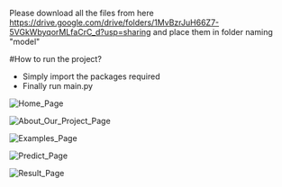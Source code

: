 Please download all the files from here https://drive.google.com/drive/folders/1MvBzrJuH66Z7-5VGkWbyqorMLfaCrC_d?usp=sharing and place them in folder naming "model"

#How to run the project? 
  - Simply import the packages required
  - Finally run main.py


![Home_Page](https://github.com/imtheyaz/PREDICTING_TITLES_USING_NLP/assets/107297530/735a7a91-33a8-46a6-a2b4-f734139bf416)


![About_Our_Project_Page](https://github.com/imtheyaz/PREDICTING_TITLES_USING_NLP/assets/107297530/d99e90a5-b756-45cd-82fc-d617d09bb148)


![Examples_Page](https://github.com/imtheyaz/PREDICTING_TITLES_USING_NLP/assets/107297530/ac4fc8df-5bb3-4eb4-93e7-3363d0091031)


![Predict_Page](https://github.com/imtheyaz/PREDICTING_TITLES_USING_NLP/assets/107297530/e3621d51-a3da-4606-bff1-8c700829167c)


![Result_Page](https://github.com/imtheyaz/PREDICTING_TITLES_USING_NLP/assets/107297530/2f91c1c0-2551-4b39-aeaa-de457de771d5)



 


